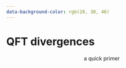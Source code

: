 ```yaml
---
data-background-color: rgb(28, 38, 46)
---
```


# QFT divergences

<p style="text-align: center; font-size: 1em">
  a quick primer
</p>
